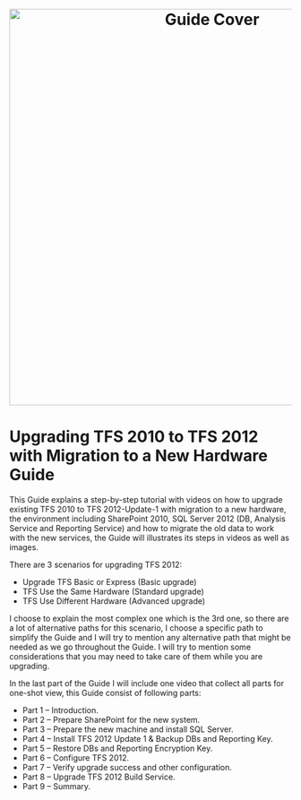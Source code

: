 <h1 align="center">
	<br>
	<img src="http://mohamedradwan.com/wp-content/uploads/2017/08/TFS-Migration-Guide-With-New-Hardware-Cover.png" alt="Guide Cover"
  height="auto" width="708">
	<br>
</h1>


# Upgrading TFS 2010 to TFS 2012 with Migration to a New Hardware Guide

This Guide explains a step-by-step tutorial with videos on how to upgrade existing TFS 2010 to TFS 2012-Update-1 with migration to a new hardware, the environment including SharePoint 2010, SQL Server 2012 (DB, Analysis Service and Reporting Service) and how to migrate the old data to work with the new services, the Guide will illustrates its steps in videos as well as images.

There are 3 scenarios for upgrading TFS 2012:
<ul>
<li>Upgrade TFS Basic or Express (Basic upgrade)</li>
<li>TFS Use the Same Hardware (Standard upgrade)</li>
<li>TFS Use Different Hardware (Advanced upgrade)</li>
</ul>
I choose to explain the most complex one which is the 3rd one, so there are a lot of alternative paths for this scenario, I choose a specific path to simplify the Guide and I will try to mention any alternative path that might be needed as we go throughout the Guide. I will try to mention some considerations that you may need to take care of them while you are upgrading.

In the last part of the Guide I will include one video that collect all parts for one-shot view, this Guide consist of following parts: 
<ul>
<li>Part 1 – Introduction.</li>
<li>Part 2 – Prepare SharePoint for the new system.</li>
<li>Part 3 – Prepare the new machine and install SQL Server.</li>
<li>Part 4 – Install TFS 2012 Update 1 & Backup DBs and Reporting Key.</li>
<li>Part 5 – Restore DBs and Reporting Encryption Key.</li>
<li>Part 6 – Configure TFS 2012.</li>
<li>Part 7 – Verify upgrade success and other configuration.</li>
<li>Part 8 – Upgrade TFS 2012 Build Service.</li>
<li>Part 9 – Summary.</li>
</ul>
